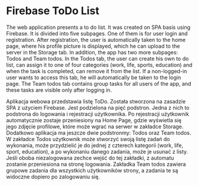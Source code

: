 # Firebase ToDo List

The web application presents a to do list. It was created on SPA basis using Firebase. It is divided into five subpages. One of them is for user login and registration. After registration, the user is automatically taken to the home page, where his profile picture is displayed, which he can upload to the server in the Storage tab. In addition, the app has two more subpages: Todos and Team todos. In the Todos tab, the user can create his own to do list, can assign it to one of four categories (work, life, sports, education) and when the task is completed, can remove it from the list. If a non-logged-in user wants to access this tab, he will automatically be taken to the login page. The Team todos tab contains group tasks for all users of the app, and these tasks are visible only after logging in.


Aplikacja webowa przedstawia listę ToDo. Została stworzona na zasadzie SPA z użyciem Firebase. Jest podzielona na pięć podstron. Jedna z nich to podstrona do logowania i rejestracji użytkownika. Po rejestracji użytkownik automatycznie zostaje przeniesiony na Home Page, gdzie wyświetla się jego zdjęcie profilowe, które może wgrać na serwer w zakładce Storage. Dodatkowo aplikacja ma jeszcze dwie podstronmy: Todos oraz Team todos. W zakładce Todos użytkownik może stworzyć swoją listę zadań do wykonania, może przydzielić je do jednej z czterech kategorii (work, life, sport, education), a po wykonaniu danego zadania, może je usunać z listy. Jeśli oboba niezalogowana zechce wejść do tej zakładki, z automatu zostanie przeniesiona na stronę logowania. Zakładka Team todos zawiera grupowe zadania dla wszystkich użytkowników strony, a zadania te są widoczne dopiero po zalogowaniu się.